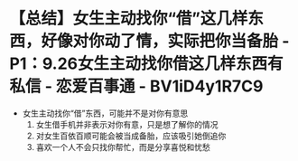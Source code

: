 # 【总结】女生主动找你“借”这几样东西，好像对你动了情，实际把你当备胎 - P1：9.26女生主动找你借这几样东西有私信 - 恋爱百事通 - BV1iD4y1R7C9

-   女生主动找你“借”东西，可能并不是对你有意思
    1.  女生借手机并非表示对你有意，只是想了解你的情况
    2.  对女生百依百顺可能会被当成备胎，应该吸引她倒追你
    3.  喜欢一个人不会只找你帮忙，而是分享喜悦和忧愁